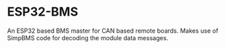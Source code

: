# ESP32-BMS
An ESP32 based BMS master for CAN based remote boards. Makes use of SimpBMS code for decoding the module data messages.
